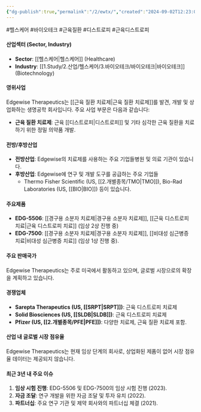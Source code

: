 ```yaml
---
{"dg-publish":true,"permalink":"/2/ewtx/","created":"2024-09-02T12:23:07.109+09:00","updated":"2025-07-29T21:37:04.640+09:00"}
---
```


#헬스케어 #바이오테크 #근육질환 #디스트로피 #근육디스트로피

#### 산업섹터 (Sector, Industry)

- **Sector**: [[헬스케어\|헬스케어]] (Healthcare)
- **Industry**: [[1.Study/2.산업/헬스케어/3.바이오테크/바이오테크\|바이오테크]] (Biotechnology)

#### 영위사업

Edgewise Therapeutics는 [[근육 질환 치료제\|근육 질환 치료제]]를 발견, 개발 및 상업화하는 생명공학 회사입니다. 주요 사업 부문은 다음과 같습니다:

- **근육 질환 치료제**: 근육 [[디스트로피\|디스트로피]] 및 기타 심각한 근육 질환을 치료하기 위한 정밀 의약품 개발.

#### 전방/후방산업

- **전방산업**: Edgewise의 치료제를 사용하는 주요 기업들병원 및 의료 기관이 있습니다.
- **후방산업**: Edgewise에 연구 및 개발 도구를 공급하는 주요 기업들
	-  Thermo Fisher Scientific (US, [[2.개별종목/TMO\|TMO]]), Bio-Rad Laboratories (US, [[BIO\|BIO]]) 등이 있습니다.

#### 주요제품

- **EDG-5506**: [[경구용 소분자 치료제\|경구용 소분자 치료제]], [[근육 디스트로피 치료\|근육 디스트로피 치료]] (임상 2상 진행 중)
- **EDG-7500**: [[경구용 소분자 치료제\|경구용 소분자 치료제]], [[비대성 심근병증 치료\|비대성 심근병증 치료]] (임상 1상 진행 중).

#### 주요 판매국가

Edgewise Therapeutics는 주로 미국에서 활동하고 있으며, 글로벌 시장으로의 확장을 계획하고 있습니다.

#### 경쟁업체

- **Sarepta Therapeutics (US, [[SRPT\|SRPT]])**: 근육 디스트로피 치료제
- **Solid Biosciences (US, [[SLDB\|SLDB]])**: 근육 디스트로피 치료제
- **Pfizer (US, [[2.개별종목/PFE\|PFE]])**: 다양한 치료제, 근육 질환 치료제 포함.

#### 산업 내 글로벌 시장 점유율

Edgewise Therapeutics는 현재 임상 단계의 회사로, 상업화된 제품이 없어 시장 점유율 데이터는 제공되지 않습니다.

#### 최근 3년 내 주요 이슈

1. **임상 시험 진행**: EDG-5506 및 EDG-7500의 임상 시험 진행 (2023).
2. **자금 조달**: 연구 개발을 위한 자금 조달 및 투자 유치 (2022).
3. **파트너십**: 주요 연구 기관 및 제약 회사와의 파트너십 체결 (2021).